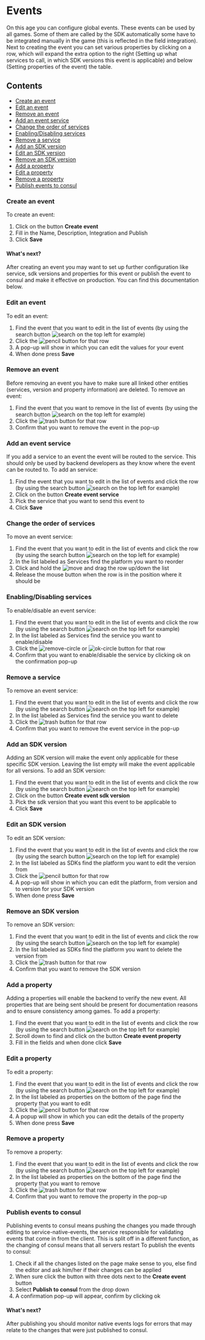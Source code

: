# Events
On this age you can configure global events. These events can be used by all games. Some of them are called by the SDK automatically some have to be integrated manually in the game (this is reflected in the field integration).
Next to creating the event you can set various properties by clicking on a row, which will expand the extra option to the right (Setting up what services to call, in which SDK versions this event is applicable) and below (Setting properties of the event) the table.

## Contents
- [Create an event](#create-an-event)
- [Edit an event](#edit-an-event)
- [Remove an event](#remove-an-event)
- [Add an event service](#add-an-event-service)
- [Change the order of services](#change-the-order-of-services)
- [Enabling/Disabling services](#enabling-disabling-services)
- [Remove a service](#remove-a-service)
- [Add an SDK version](#add-an-sdk-version)
- [Edit an SDK version](#edit-an-sdk-version)
- [Remove an SDK version](#remove-an-sdk-version)
- [Add a property](#add-a-property)
- [Edit a property](#edit-a-property)
- [Remove a property](#remove-a-property)
- [Publish events to consul](#publish-events-to-consul)

### Create an event
To create an event:
1. Click on the button **Create event**
2. Fill in the Name, Description, Integration and Publish
3. Click **Save**

#### What's next?
After creating an event you may want to set up further configuration like service, sdk versions and properties for this event or publish the event to consul and make it effective on production. You can find this documentation below.

### Edit an event
To edit an event:
1. Find the event that you want to edit in the list of events (by using the search button ![search](https://github.com/schoende/gamedock-sdk/raw/master/docs/console/_images/search.png) on the top left for example)
2. Click the ![pencil](https://github.com/schoende/gamedock-sdk/raw/master/docs/console/_images/pencil.png) button for that row
3. A pop-up will show in which you can edit the values for your event
4. When done press **Save**

### Remove an event
Before removing an event you have to make sure all linked other entities (services, version and property information) are deleted.
To remove an event:
1. Find the event that you want to remove in the list of events (by using the search button ![search](https://github.com/schoende/gamedock-sdk/raw/master/docs/console/_images/search.png) on the top left for example)
2. Click the ![trash](https://github.com/schoende/gamedock-sdk/raw/master/docs/console/_images/trash.png) button for that row
2. Confirm that you want to remove the event in the pop-up

### Add an event service
If you add a service to an event the event will be routed to the service. This should only be used by backend developers as they know where the event can be routed to.
To add an service:
1. Find the event that you want to edit in the list of events and click the row (by using the search button ![search](https://github.com/schoende/gamedock-sdk/raw/master/docs/console/_images/search.png) on the top left for example)
2. Click on the button **Create event service**
3. Pick the service that you want to send this event to
4. Click **Save**

### Change the order of services
To move an event service:
1. Find the event that you want to edit in the list of events and click the row (by using the search button ![search](https://github.com/schoende/gamedock-sdk/raw/master/docs/console/_images/search.png) on the top left for example)
2. In the list labeled as Services find the platform you want to reorder
3. Click and hold the ![move](https://github.com/schoende/gamedock-sdk/raw/master/docs/console/_images/move.png) and drag the row up/down the list
4. Release the mouse button when the row is in the position where it should be

### Enabling/Disabling services
To enable/disable an event service:
1. Find the event that you want to edit in the list of events and click the row (by using the search button ![search](https://github.com/schoende/gamedock-sdk/raw/master/docs/console/_images/search.png) on the top left for example)
2. In the list labeled as Services find the service you want to enable/disable
3. Click the ![remove-circle](https://github.com/schoende/gamedock-sdk/raw/master/docs/console/_images/remove-circle.png) or ![ok-circle](https://github.com/schoende/gamedock-sdk/raw/master/docs/console/_images/ok-circle.png) button for that row
4. Confirm that you want to enable/disable the service by clicking ok on the confirmation pop-up

### Remove a service
To remove an event service:
1. Find the event that you want to edit in the list of events and click the row (by using the search button ![search](https://github.com/schoende/gamedock-sdk/raw/master/docs/console/_images/search.png) on the top left for example)
2. In the list labeled as Services find the service you want to delete
3. Click the ![trash](https://github.com/schoende/gamedock-sdk/raw/master/docs/console/_images/trash.png) button for that row
4. Confirm that you want to remove the event service in the pop-up

### Add an SDK version
Adding an SDK version will make the event only applicable for these specific SDK version. Leaving the list empty will make the event applicable for all versions.
To add an SDK version:
1. Find the event that you want to edit in the list of events and click the row (by using the search button ![search](https://github.com/schoende/gamedock-sdk/raw/master/docs/console/_images/search.png) on the top left for example)
2. Click on the button **Create event sdk version**
3. Pick the sdk version that you want this event to be applicable to
4. Click **Save**

### Edit an SDK version
To edit an SDK version:
1. Find the event that you want to edit in the list of events and click the row (by using the search button ![search](https://github.com/schoende/gamedock-sdk/raw/master/docs/console/_images/search.png) on the top left for example)
2. In the list labeled as SDKs find the platform you want to edit the version from
3. Click the ![pencil](https://github.com/schoende/gamedock-sdk/raw/master/docs/console/_images/pencil.png) button for that row
4. A pop-up will show in which you can edit the platform, from version and to version for your SDK version
5. When done press **Save**

### Remove an SDK version
To remove an SDK version:
1. Find the event that you want to edit in the list of events and click the row (by using the search button ![search](https://github.com/schoende/gamedock-sdk/raw/master/docs/console/_images/search.png) on the top left for example)
2. In the list labeled as SDKs find the platform you want to delete the version from
3. Click the ![trash](https://github.com/schoende/gamedock-sdk/raw/master/docs/console/_images/trash.png) button for that row
4. Confirm that you want to remove the SDK version

### Add a property
Adding a properties will enable the backend to verify the new event. All properties that are being sent should be present for documentation reasons and to ensure consistency among games.
To add a property:
1. Find the event that you want to edit in the list of events and click the row (by using the search button ![search](https://github.com/schoende/gamedock-sdk/raw/master/docs/console/_images/search.png) on the top left for example)
2. Scroll down to find and click on the button **Create event property**
3. Fill in the fields and when done click **Save**

### Edit a property
To edit a property:
1. Find the event that you want to edit in the list of events and click the row (by using the search button ![search](https://github.com/schoende/gamedock-sdk/raw/master/docs/console/_images/search.png) on the top left for example)
2. In the list labeled as properties on the bottom of the page find the property that you want to edit
3. Click the ![pencil](https://github.com/schoende/gamedock-sdk/raw/master/docs/console/_images/pencil.png) button for that row
4. A popup will show in which you can edit the details of the property
5. When done press **Save**

### Remove a property
To remove a property:
1. Find the event that you want to edit in the list of events and click the row (by using the search button ![search](https://github.com/schoende/gamedock-sdk/raw/master/docs/console/_images/search.png) on the top left for example)
2. In the list labeled as properties on the bottom of the page find the property that you want to remove
3. Click the ![trash](https://github.com/schoende/gamedock-sdk/raw/master/docs/console/_images/trash.png) button for that row
4. Confirm that you want to remove the property in the pop-up

### Publish events to consul
Publishing events to consul means pushing the changes you made through editing to service-native-events, the service responsible for validating events that come in from the client. This is split off in a different function, as the changing of consul means that all servers restart
To publish the events to consul:
1. Check if all the changes listed on the page make sense to you, else find the editor and ask him/her if their changes can be applied
2. When sure click the button with three dots next to the **Create event** button
3. Select **Publish to consul** from the drop down
4. A confirmation pop-up will appear, confirm by clicking ok

#### What's next?
After publishing you should monitor native events logs for errors that may relate to the changes that were just published to consul.